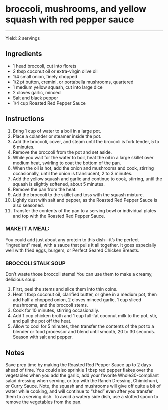 # broccoli, mushrooms, and yellow squash with red pepper sauce
---
Yield: 2 servings

## Ingredients
- 1 head broccoli, cut into florets
- 2 tbsp coconut oil or extra-virgin olive oil
- 1/4 small onion, finely chopped
- 1/2 pt button, cremini, or portabella mushrooms, quartered
- 1 medium yellow squash, cut into large dice
- 2 cloves garlic, minced
- Salt and black pepper
- 1/4 cup Roasted Red Pepper Sauce

## Instructions
1. Bring 1 cup of water to a boil in a large pot.
2. Place a colander or steamer inside the pot.
3. Add the broccoli, cover, and steam until the broccoli is fork tender, 5 to 6 minutes.
4. Remove the broccoli from the pot and set aside.
5. While you wait for the water to boil, heat the oil in a large skillet over medium heat, swirling to coat the bottom of the pan.
6. When the oil is hot, add the onion and mushrooms and cook, stirring occasionally, until the onion is translucent, 2 to 3 minutes.
7. Add the yellow squash and garlic and continue to cook, stirring, until the squash is slightly softened, about 5 minutes.
8. Remove the pan from the heat.
9. Add the broccoli to the skillet and toss with the squash mixture.
10. Lightly dust with salt and pepper, as the Roasted Red Pepper Sauce is also seasoned.
11. Transfer the contents of the pan to a serving bowl or individual plates and top with the Roasted Red Pepper Sauce.

### MAKE IT A MEAL:
You could add just about any protein to this dish—it’s the perfect “ingredient” meal, with a sauce that pulls it all together. It goes especially well with fried eggs, burgers, or Perfect Seared Chicken Breasts.

### BROCCOLI STALK SOUP
Don’t waste those broccoli stems! You can use them to make a creamy, delicious soup.
1. First, peel the stems and slice them into thin coins.
2. Heat 1 tbsp coconut oil, clarified butter, or ghee in a medium pot, then add half a chopped onion, 2 cloves minced garlic, 1 cup sliced mushrooms, and the broccoli stems.
3. Cook for 10 minutes, stirring occasionally.
4. Add 1 cup chicken broth and 1 cup full-fat coconut milk to the pot, stir, and pull the pot off the heat.
5. Allow to cool for 5 minutes, then transfer the contents of the pot to a blender or food processor and blend until smooth, 20 to 30 seconds. Season with salt and pepper.

## Notes
Save prep time by making the Roasted Red Pepper Sauce up to 2 days ahead of time. You could also sprinkle 1 tbsp red pepper flakes over the vegetables when you add the garlic, add your favorite Whole30-compliant salad dressing when serving, or top with the Ranch Dressing, Chimichurri, or Curry Sauce. Note, the squash and mushrooms will give off quite a bit of water while cooking, and will continue to “shed” even after you transfer them to a serving dish. To avoid a watery side dish, use a slotted spoon to remove the vegetables from the pan.
